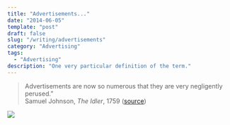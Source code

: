 ```yaml
---
title: "Advertisements..."
date: "2014-06-05"
template: "post"
draft: false
slug: "/writing/advertisements"
category: "Advertising"
tags:
  - "Advertising"
description: "One very particular definition of the term."
---
```


> Advertisements are now so numerous that they are very negligently perused.”  
Samuel Johnson, *The Idler*, 1759 ([source](http://www.warc.com/Pages/NewsAndOpinion/Quotebank.aspx?Category=Advertising))

![](/media/advertisements-1.jpg)
